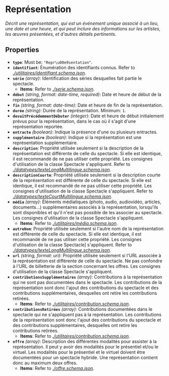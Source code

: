 # Représentation

*Décrit une représentation, qui est un événement unique associé à un lieu, une date et une heure, et qui peut inclure des informations sur les artistes, les œuvres présentées, et d'autres détails pertinents.*

## Properties

- <a id="properties/type"></a>**`type`**: Must be: `"Repr\u00e9sentation"`.
- <a id="properties/identifiant"></a>**`identifiant`**: Énumération des identifiants connus. Refer to *[./utilitaires/identifiant.schema.json](#utilitaires/identifiant.schema.json)*.
- <a id="properties/s%C3%A9rie"></a>**`série`** *(array)*: Identification des séries desquelles fait partie le spectacle.
  - <a id="properties/s%C3%A9rie/items"></a>**Items**: Refer to *[./serie.schema.json](#serie.schema.json)*.
- <a id="properties/d%C3%A9but"></a>**`début`** *(string, format: date-time, required)*: Date et heure de début de la représentation.
- <a id="properties/fin"></a>**`fin`** *(string, format: date-time)*: Date et heure de fin de la représentation.
- <a id="properties/dur%C3%A9e"></a>**`durée`** *(string)*: Durée de la représentation. Minimum: `1`.
- <a id="properties/devaitPr%C3%A9c%C3%A9demmentD%C3%A9buter"></a>**`devaitPrécédemmentDébuter`** *(integer)*: Date et heure de début initialement prévus pour la représentation, dans le cas où il s'agit d'une représentation reportée.
- <a id="properties/entracte"></a>**`entracte`** *(boolean)*: Indique la présence d'une ou plusieurs entractes.
- <a id="properties/suppl%C3%A9mentaire"></a>**`supplémentaire`** *(boolean)*: Indique si la représentation est une représentation supplémentaire.
- <a id="properties/description"></a>**`description`**: Propriété utilisée seulement si la description de la représentation est différente de celle du spectacle. Si elle est identique, il est recommandé de ne pas utiliser cette propriété. Les consignes d'utilisation de la classe Spectacle s'appliquent. Refer to *[./datatypes/texteLongMultilingue.schema.json](#datatypes/texteLongMultilingue.schema.json)*.
- <a id="properties/descriptionCourte"></a>**`descriptionCourte`**: Propriété utilisée seulement si la description courte de la représentation est différente de celle du spectacle. Si elle est identique, il est recommandé de ne pas utiliser cette propriété. Les consignes d'utilisation de la classe Spectacle s'appliquent. Refer to *[./datatypes/texteCourtMultilingue.schema.json](#datatypes/texteCourtMultilingue.schema.json)*.
- <a id="properties/m%C3%A9dia"></a>**`média`** *(array)*: Éléments médiatiques (photo, audio, audiovidéo, articles, documents...) supplémentaires associés à la représentation, lorsqu'ils sont disponibles et qu'il n'est pas possible de les associer au spectacle. Les consignes d'utilisation de la classe Spectacle s'appliquent.
  - <a id="properties/m%C3%A9dia/items"></a>**Items**: Refer to *[./utilitaires/média.schema.json](#utilitaires/m%C3%A9dia.schema.json)*.
- <a id="properties/autreNom"></a>**`autreNom`**: Propriété utilisée seulement si l'autre nom de la représentation est différente de celle du spectacle. Si elle est identique, il est recommandé de ne pas utiliser cette propriété. Les consignes d'utilisation de la classe Spectacle] s'appliquent. Refer to *[./datatypes/texteLongMultilingue.schema.json](#datatypes/texteLongMultilingue.schema.json)*.
- <a id="properties/url"></a>**`url`** *(string, format: uri)*: Propriété utilisée seulement si l'URL associée à la représentation est différente de celle du spectacle. Ne pas confondre à l'URL de billetterie de la section concernant les offres. Les consignes d'utilisation de la classe Spectacle s'appliquent.
- <a id="properties/contributionsSuppl%C3%A9mentaires"></a>**`contributionsSupplémentaires`** *(array)*: Contributions à la représentation qui ne sont pas documentées dans le spectacle. Les contributions de la représentation sont donc l'ajout des contributions du spectacle et des contributions supplémentaires, desquelles ont retire les contributions retirées.
  - <a id="properties/contributionsSuppl%C3%A9mentaires/items"></a>**Items**: Refer to *[./utilitaires/contribution.schema.json](#utilitaires/contribution.schema.json)*.
- <a id="properties/contributionsRetir%C3%A9es"></a>**`contributionsRetirées`** *(array)*: Contributions documentées dans le spectacle qui ne s'appliquent pas à la représentation. Les contributions de la représentation sont donc l'ajout des contributions du spectacle et des contributions supplémentaires, desquelles ont retire les contributions retirées.
  - <a id="properties/contributionsRetir%C3%A9es/items"></a>**Items**: Refer to *[./utilitaires/contribution.schema.json](#utilitaires/contribution.schema.json)*.
- <a id="properties/offre"></a>**`offre`** *(array)*: Description des différentes modalités pour assister à la représentation. Il peut y avoir des modalités pour le présentiel et/ou le virtuel. Les modalités pour le présentiel et le virtuel doivent être documentées pour un spectacle hybride. Une représentation contient donc au maximum deux offres.
  - <a id="properties/offre/items"></a>**Items**: Refer to *[./offre.schema.json](#offre.schema.json)*.
